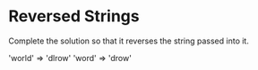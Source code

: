 # Reversed Strings

Complete the solution so that it reverses the string passed into it.

'world'  =>  'dlrow'
'word'   =>  'drow'
